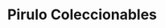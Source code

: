 ---
title: "Pirulo Coleccionables"
url: /ciudad-autonoma-de-buenos-aires/pirulo-coleccionables/
shop: juegos
---